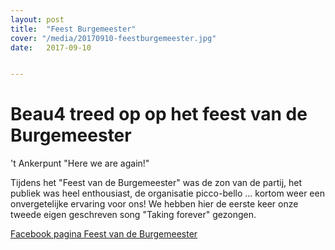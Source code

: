 ```yaml
---
layout: post
title:  "Feest Burgemeester"
cover: "/media/20170910-feestburgemeester.jpg"
date:   2017-09-10


---
```


# Beau4 treed op op het feest van de Burgemeester

't Ankerpunt "Here we are again!" 

Tijdens het "Feest van de Burgemeester" was de zon van de partij, het publiek was heel enthousiast, de organisatie picco-bello ...
kortom weer een onvergetelijke ervaring voor ons!
We hebben hier de eerste keer onze tweede eigen geschreven song "Taking forever" gezongen. 

[Facebook pagina Feest van de Burgemeester](https://www.facebook.com/hetfeestvandeburgemeester/)